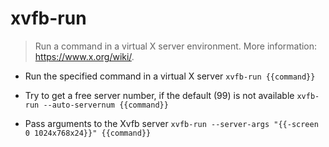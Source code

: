 # xvfb-run
> Run a command in a virtual X server environment.
> More information: <https://www.x.org/wiki/>.

- Run the specified command in a virtual X server
`xvfb-run {{command}}`

- Try to get a free server number, if the default (99) is not available
`xvfb-run --auto-servernum {{command}}`

- Pass arguments to the Xvfb server
`xvfb-run --server-args "{{-screen 0 1024x768x24}}" {{command}}`
